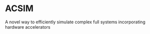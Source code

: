 # ACSIM
A novel way to efficiently simulate complex full systems incorporating hardware accelerators
